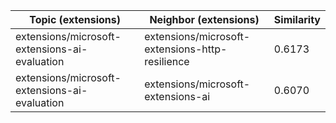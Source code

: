 | Topic (extensions) | Neighbor (extensions) | Similarity |
|-------------|-------------------|------------|
| extensions/microsoft-extensions-ai-evaluation | extensions/microsoft-extensions-http-resilience | 0.6173 |
| extensions/microsoft-extensions-ai-evaluation | extensions/microsoft-extensions-ai | 0.6070 |
